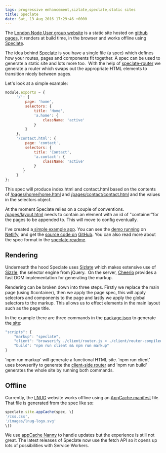 ```yaml
---
tags: progressive enhancement,sizlate,speclate,static sites
title: Speclate
date: Sat, 13 Aug 2016 17:29:46 +0000
---
```

The [London Node User group website](http://lnug.org) is a static site hosted on [github pages,](https://pages.github.com/) it renders at build time, in the browser and works offline using [Speclate](http://github.com/simonmcmanus/speclate).  
  
The idea behind [Speclate](https://github.com/simonmcmanus/speclate) is you have a single file (a spec) which defines how your routes, pages and components fit together. A spec can be used to generate a static site and lots more too.  With the help of [speclate-router](https://github.com/simonmcmanus/speclate-router) we generate a router which swaps out the appropriate HTML elements to transition nicely between pages.  
  
Let's look at a simple example:  
```js
module.exports = {  
     '/': {  
         page: 'home',  
         selectors: {  
             title: 'Home',  
             'a.home': {  
                 className: 'active'  
             }  
         }  
     },  
     '/contact.html': {  
         page: 'contact',  
         selectors: {  
             title: 'Contact',  
             'a.contact': {  
                 className: 'active'  
             }  
        }  
     }  
};
```
  
This spec will produce index.html and contact.html based on the contents of [/pages/home/home.html](https://github.com/simonmcmanus/speclate-example/blob/master/pages/home/home.html) and [/pages/contact/contact.html](https://github.com/simonmcmanus/speclate-example/blob/master/pages/contact/contact.html) and the values in the selectors object.  
  
At the moment Speclate relies on a couple of conventions. [/pages/layout.html](https://github.com/simonmcmanus/speclate-example/blob/master/pages/layout.html) needs to contain an element with an id of "container"for the pages to be appended to. This will move to config eventually.  
  
I've created a[ simple example app](https://github.com/simonmcmanus/speclate-example). You can see the [demo running](http://speclate-example.netlify.com/) on [Netlify](http://netlify.com), and get the [source code on](https://github.com/simonmcmanus/speclate-example) [GitHub](https://github.com/simonmcmanus/speclate-example). You can also read more about the spec format in the [speclate ](https://github.com/simonmcmanus/speclate)[readme](https://github.com/simonmcmanus/speclate).  

Rendering
---------

  
Underneath the hood Speclate uses [Sizlate](https://github.com/simonmcmanus/sizlate) which makes extensive use of [Sizzle](https://sizzlejs.com), the selector engine from jQuery.  On the server, [Cheerio](https://github.com/cheeriojs/cheerio) provides a fast DOM implementation for generating the markup.  
  
Rendering can be broken down into three steps. Firstly we replace the main page (using #container), then we apply the page spec, this will apply selectors and components to the page and lastly we apply the global selectors to the markup. This allows us to effect elements in the main layout such as the page title.  
  
In the example there are three commands in the [package.json](https://github.com/simonmcmanus/speclate-example/blob/master/package.json) to generate the[ site](http://speclate-example.netlify.com/):  
```js
"scripts": {  
    "markup": "speclate",  
    "client": "browserify ./client/router.js > ./client/router-compiled.js",  
    "build": "npm run client && npm run markup"  
}
```
  
'npm run markup' will generate a functional HTML site. 'npm run client' uses browserify to generate the [client-side router](https://github.com/simonmcmanus/speclate-example/blob/master/client/router.js) and 'npm run build' generates the whole site by running both commands.  

Offline
-------

  
Currently, the [LNUG](http://lnug.org) website works offline using an [AppCache.manifest](https://developer.mozilla.org/en-US/docs/Web/HTML/Using_the_application_cache) file. That file is generated from the spec like so:  
```js
speclate.site.appCache(spec, \[  
'/css.css',  
'/images/lnug-logo.svg'  
\])
```
  
We use [appCache Nanny](https://github.com/gr2m/appcache-nanny) to handle updates but the experience is still not great. The latest releases of Speclate now use the fetch API so it opens up lots of possibilities with Service Workers.
